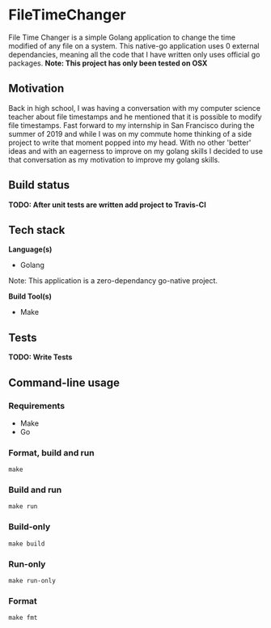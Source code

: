 # FileTimeChanger
File Time Changer is a simple Golang application to change the time modified of
any file on a system. This native-go application uses 0 external dependancies, 
meaning all the code that I have written only uses official go packages.
**Note: This project has only been tested on OSX**

## Motivation
Back in high school, I was having a conversation with my computer science
teacher about file timestamps and he mentioned that it is possible to modify
file timestamps. Fast forward to my internship in San Francisco during the
summer of 2019 and while I was on my commute home thinking of a side project to
write that moment popped into my head. With no other 'better' ideas and with an
eagerness to improve on my golang skills I decided to use that conversation as
my motivation to improve my golang skills. 

## Build status
**TODO: After unit tests are written add project to Travis-CI**


## Tech stack
**Language(s)**
* Golang

Note: This application is a zero-dependancy go-native project.

**Build Tool(s)**
* Make

## Tests
**TODO: Write Tests**

## Command-line usage
### Requirements
* Make
* Go

### Format, build and run
```
make
```

### Build and run
```
make run
```

### Build-only
```
make build
```

### Run-only
```
make run-only
```

### Format
```
make fmt
```